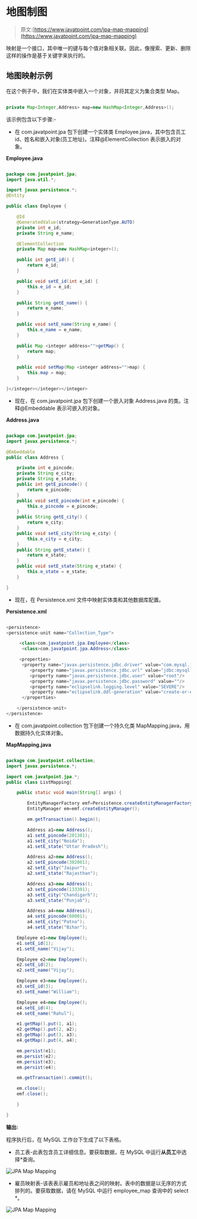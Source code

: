 # 地图制图

> 原文:[https://www.javatpoint.com/jpa-map-mapping](https://www.javatpoint.com/jpa-map-mapping)

映射是一个接口，其中唯一的键与每个值对象相关联。因此，像搜索、更新、删除这样的操作是基于关键字来执行的。

## 地图映射示例

在这个例子中，我们在实体类中嵌入一个对象，并将其定义为集合类型 Map。

```java

private Map<Integer,Address> map=new HashMap<Integer,Address>();

```

该示例包含以下步骤:-

*   在 com.javatpoint.jpa 包下创建一个实体类 Employee.java，其中包含员工 id、姓名和嵌入对象(员工地址)。注释@ElementCollection 表示嵌入的对象。

**Employee.java**

```java

package com.javatpoint.jpa;
import java.util.*;

import javax.persistence.*;
@Entity

public class Employee {

	@Id
	@GeneratedValue(strategy=GenerationType.AUTO)
	private int e_id;
	private String e_name;

	@ElementCollection
	private Map map=new HashMap<integer>();

	public int getE_id() {
		return e_id;
	}

	public void setE_id(int e_id) {
		this.e_id = e_id;
	}

	public String getE_name() {
		return e_name;
	}

	public void setE_name(String e_name) {
		this.e_name = e_name;
	}

	public Map <integer address="">getMap() {
		return map;
	}

	public void setMap(Map <integer address="">map) {
		this.map = map;
	}

}</integer></integer></integer> 
```

*   现在，在 com.javatpoint.jpa 包下创建一个嵌入对象 Address.java 的类。注释@Embeddable 表示可嵌入的对象。

**Address.java**

```java

package com.javatpoint.jpa;
import javax.persistence.*;

@Embeddable
public class Address {

	private int e_pincode;
	private String e_city;
	private String e_state;
	public int getE_pincode() {
		return e_pincode;
	}
	public void setE_pincode(int e_pincode) {
		this.e_pincode = e_pincode;
	}
	public String getE_city() {
		return e_city;
	}
	public void setE_city(String e_city) {
		this.e_city = e_city;
	}
	public String getE_state() {
		return e_state;
	}
	public void setE_state(String e_state) {
		this.e_state = e_state;
	}

}

```

*   现在，在 Persistence.xml 文件中映射实体类和其他数据库配置。

**Persistence.xml**

```java

<persistence>
<persistence-unit name="Collection_Type">

	 <class>com.javatpoint.jpa.Employee</class>
      <class>com.javatpoint.jpa.Address</class>

     <properties>
      <property name="javax.persistence.jdbc.driver" value="com.mysql.jdbc.Driver"/>
         <property name="javax.persistence.jdbc.url" value="jdbc:mysql://localhost:3306/collection_mapping"/>
         <property name="javax.persistence.jdbc.user" value="root"/>
         <property name="javax.persistence.jdbc.password" value=""/>
         <property name="eclipselink.logging.level" value="SEVERE"/>
         <property name="eclipselink.ddl-generation" value="create-or-extend-tables"/>
      </properties>

	</persistence-unit>
</persistence>

```

*   在 com.javatpoint.collection 包下创建一个持久化类 MapMapping.java，用数据持久化实体对象。

**MapMapping.java**

```java

package com.javatpoint.collection;
import javax.persistence.*;

import com.javatpoint.jpa.*;
public class ListMapping{

	public static void main(String[] args) {

		EntityManagerFactory emf=Persistence.createEntityManagerFactory("Collection_Type");
		EntityManager em=emf.createEntityManager();

		em.getTransaction().begin();

		Address a1=new Address();
		a1.setE_pincode(201301);
		a1.setE_city("Noida");
		a1.setE_state("Uttar Pradesh");

		Address a2=new Address();
		a2.setE_pincode(302001);
		a2.setE_city("Jaipur");
		a2.setE_state("Rajasthan");

		Address a3=new Address();
		a3.setE_pincode(133301);
		a3.setE_city("Chandigarh");
		a3.setE_state("Punjab");

		Address a4=new Address();
		a4.setE_pincode(80001);
		a4.setE_city("Patna");
		a4.setE_state("Bihar");

	Employee e1=new Employee();
	e1.setE_id(1);
	e1.setE_name("Vijay");

	Employee e2=new Employee();
	e2.setE_id(2);
	e2.setE_name("Vijay");

	Employee e3=new Employee();
	e3.setE_id(3);
	e3.setE_name("William");

	Employee e4=new Employee();
	e4.setE_id(4);
	e4.setE_name("Rahul");

	e1.getMap().put(1, a1);
	e2.getMap().put(2, a2);
	e3.getMap().put(3, a3);
	e4.getMap().put(4, a4);

	em.persist(e1);
	em.persist(e2);
	em.persist(e3);
	em.persist(e4);

	em.getTransaction().commit();

	em.close();
	emf.close();

	}

}

```

**输出:**

程序执行后，在 MySQL 工作台下生成了以下表格。

*   员工表-此表包含员工详细信息。要获取数据，在 MySQL 中运行**从员工**中选择*查询。

![JPA Map Mapping](img/871da7a274e0ed88c5c064a71b13ace5.png)

*   雇员映射表-该表表示雇员和地址表之间的映射。表中的数据是以无序的方式排列的。要获取数据，请在 MySQL 中运行 employee_map 查询中的 select *。

![JPA Map Mapping](img/c54cfbe45d28ef2c27b99ce38fda067b.png)